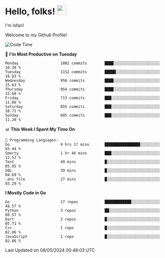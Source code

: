 # Hello, folks! <img src="https://raw.githubusercontent.com/MartinHeinz/MartinHeinz/master/wave.gif" width="30px" height="30px" />

I'm Isfan!

Welcome to my Github Profile!

<!--START_SECTION:waka-->
![Code Time](http://img.shields.io/badge/Code%20Time-3%2C534%20hrs%2039%20mins-blue)

📅 **I'm Most Productive on Tuesday** 

```text
Monday                   1002 commits        ████░░░░░░░░░░░░░░░░░░░░░   16.38 % 
Tuesday                  1152 commits        █████░░░░░░░░░░░░░░░░░░░░   18.83 % 
Wednesday                956 commits         ████░░░░░░░░░░░░░░░░░░░░░   15.63 % 
Thursday                 954 commits         ████░░░░░░░░░░░░░░░░░░░░░   15.60 % 
Friday                   713 commits         ███░░░░░░░░░░░░░░░░░░░░░░   11.66 % 
Saturday                 655 commits         ███░░░░░░░░░░░░░░░░░░░░░░   10.71 % 
Sunday                   685 commits         ███░░░░░░░░░░░░░░░░░░░░░░   11.20 % 
```


📊 **This Week I Spent My Time On** 

```text
💬 Programming Languages: 
Go                       9 hrs 17 mins       ████████████████░░░░░░░░░   65.44 % 
Smarty                   1 hr 46 mins        ███░░░░░░░░░░░░░░░░░░░░░░   12.52 % 
Text                     49 mins             █░░░░░░░░░░░░░░░░░░░░░░░░   05.85 % 
SQL                      39 mins             █░░░░░░░░░░░░░░░░░░░░░░░░   04.69 % 
.env file                27 mins             █░░░░░░░░░░░░░░░░░░░░░░░░   03.29 % 
```

**I Mostly Code in Go** 

```text
Go                       17 repos            ████████████░░░░░░░░░░░░░   48.57 % 
Python                   3 repos             ██░░░░░░░░░░░░░░░░░░░░░░░   08.57 % 
Dart                     2 repos             █░░░░░░░░░░░░░░░░░░░░░░░░   05.71 % 
C++                      1 repo              █░░░░░░░░░░░░░░░░░░░░░░░░   02.86 % 
JavaScript               1 repo              █░░░░░░░░░░░░░░░░░░░░░░░░   02.86 % 
```




 Last Updated on 08/05/2024 00:48:03 UTC
<!--END_SECTION:waka-->

<!--
**isfanazha/isfanazha** is a ✨ _special_ ✨ repository because its `README.md` (this file) appears on your GitHub profile.

Here are some ideas to get you started:

- 🔭 I’m currently working on ...
- 🌱 I’m currently learning ...
- 👯 I’m looking to collaborate on ...
- 🤔 I’m looking for help with ...
- 💬 Ask me about ...
- 📫 How to reach me: ...
- 😄 Pronouns: ...
- ⚡ Fun fact: ...
-->

